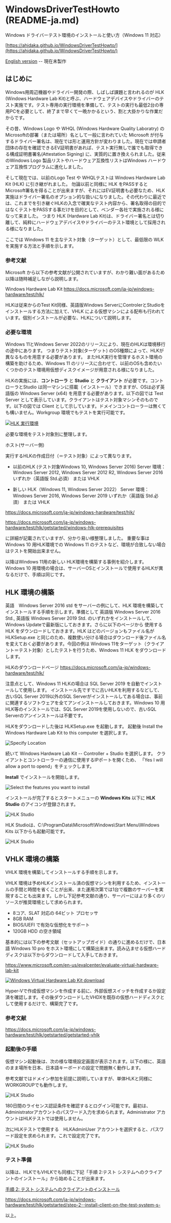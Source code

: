# WindowsDriverTestHowto  (README-ja.md)

Windows ドライバーテスト環境のインストールと使い方（Windows 11 対応）

[https://ahidaka.github.io/WindowsDriverTestHowto/](https://ahidaka.github.io/WindowsDriverTestHowto/)

[English version](README-en.md) -- 現在未製作

## はじめに

Windows用周辺機器やドライバー開発の際、しばしば課題と言われるのが HLK (Windows Hardware Lab Kit)と呼ぶ、ハードウェアデバイスやドライバーのテスト実施です。テスト専用の実行環境を準備して、テストの実行も最低2台の専用PCを必要として、終了まで早くて一晩かかるという、割と大掛かりな作業だからです。

その昔、Windows Logo や WHQL (Windows Hardware Quality Laboratry) の Microsoftの部署（または場所）名として一般に言われていた Microsoft が付与するドライバー署名は、現在では形と運用方針が変わりました。現在では申請者団体の存在を確認できるEV証明書があれば、テスト実行無しで誰でも取得できる構成証明書署名(Attestation Signing) に、実質的に置き換えられました。従来のWindows Logo 製品リストやハードウェア互換性リストはWindows ハードウェア互換性プログラムに進化しました。

そして現在では、以前のLogo Test や WHQLテストは Windows Hardware Lab Kit (HLK) に引き継がれました。
勿論以前と同様に HLK をPASSするとMicrosoft署名を得ることが出来ますが、それにはEV証明書も必要なため、HLK実施はドライバー署名のオプション的な扱いになりました。その代わりに最近では、これまでを引き継ぐHLKの入念で確実なテスト内容から、署名取得の目的ではなくテストをPASSする事だけを目的として、ベンダー各社で実施される様になって来ました。
つまり HLK (Hardware Lab Kit)は、ドライバー署名とは切り離して、純粋にハードウェアデバイスやドライバーのテスト環境として採用される様になりました。

ここでは Windows 11 を主なテスト対象（ターゲット）として、最低限の WLK を実施する方法と手順を示します。

### 参考文献

Microsoft から以下の参考文献が公開されていますが、わかり難い面があるため以降は随時補足しながら説明します。

Windows Hardware Lab Kit
https://docs.microsoft.com/ja-jp/windows-hardware/test/hlk/

HLKは従来からのTest Kit同様、英語版Windows ServerにControlerとStudioをインストールする方法に加えて、VHLK による仮想マシンによる配布も行われています。個別インストールが必要な、HLKについて説明します。

### 必要な環境

Windows 11とWindows Server 2022のリリースにより、現在のHLKは環境移行の途中にあります。
つまりテスト対象(ターゲット) のOS種類によって、HLKが異なるものを用意する必要があります。
またHLK実行を管理するホスト環境の構築を助けるため、Windows 11 のリリースに合わせて、以前のOSも含めたいくつかのテスト環境用仮想ディスクイメージが用意される様になりました。

HLKの実施には、<strong>コントローラ</strong> と <strong>Studio</strong> と <strong>クライアント</strong> が必要です。コントローラとStudio は同一マシンに搭載（インストール）できますが、OSは必ず英語版の Windows Server (x64) を用意する必要があります。以下の図では Test Server として表示しています。クライアントはテスト対象マシンそのものです。以下の図では Client として示しています。ドメインコントローラーは無くても構いません。Workgroup 環境でもテストを実行可能です。

[![HLK 実行環境](hlk-test-environment.png "HLK 実行環境")](https://docs.microsoft.com/ja-jp/windows-hardware/test/hlk/getstarted/windows-hlk-prerequisites)

必要な環境をテスト対象別に整理します。

ホスト(サーバー側)

実行するHLKの作成日付（＝テスト対象）によって異なります。

- 以前のHLK (テスト対象Windows 10, Windows Server 2016)
  Server 環境：Windows Server 2012, Windows Server 2012 R2, Windows Server 2016 いずれか（英語版 Std.必須）
  または VHLK

- 新しい HLK（Windows 11, Windows Server 2022）
  Server 環境：Windows Server 2016, Windows Server 2019 いずれか（英語版 Std.必須）
  または VHLK

https://docs.microsoft.com/ja-jp/windows-hardware/test/hlk/

https://docs.microsoft.com/ja-jp/windows-hardware/test/hlk/getstarted/windows-hlk-prerequisites

に詳細が記載されていますが、分かり易い様整理しました。
重要な事は Windows 10 用HLK環境での Windows 11 のテストなど、環境が合致しない場合はテストを開始出来ません。

以降はWindows 11用の新しい HLK環境を構築する事例を紹介します。
Windows 10 用環境の場合は、サーバーOSとインストールで使用するHLKが異なるだけで、手順は同じです。

## HLK 環境の構築

英語　Windows Server 2016 std をサーバーの例にして、HLK 環境を構築してインストールする手順を示します。準備として 英語版 Windows Server 2016 Std., 英語版 Windows Server 2019 Std. のいずれかをインストールして、Windows Updateで最新版にしておきます。さらに以下のページから 使用するHLK をダウンロードしておきます。HLK はどのバージョンもファイル名が HLKSetup.exe と同じのため、複数使い分ける場合はダウンロード後ファイル名を変えておく必要があります。今回の例は Windows 11をターゲット（クライアント＝テスト対象）としたテストを行うため、Windows 11 HLK をダウンロードします。

HLKのダウンロードページ
https://docs.microsoft.com/ja-jp/windows-hardware/test/hlk/

注意点として、Windows 11 HLKの場合は SQL Server 2019 を自動でインストールして使用します。
インストール先ですでに古いHLKを利用するなどして、古いSQL Server 2019以外のSQL Serverがインストールしてある場合は、事前に関連するソフトウェアを全てアンインストールしておきます。Windows 10 用HLK等のインストールでは、SQL Server 2019を使用しないので、古いSQL Serverのアンインストールは不要です。

HLKをダウンロードした後は HLKSetup.exe を起動します。
起動後 Install the Windows Hardware Lab Kit to this computer を選択します。

![Specify Location](hlk-0p.png)

続いて Windows Hardware Lab Kit -- Controller + Studio を選択します。
クライアントとコントローラーの通信に使用するIPポートを開くため、
「Yes I will allow a port to opend」をチェックします。

**Install** でインストールを開始します。

![Select the features you want to install](hlk-1p.png)

インストールが完了するとスタートメニューの **Windows Kits** 以下に **HLK Studio** のアイコンが登録されます。

![HLK Studio](hlk-2.png)

HLK Studioは、C:\ProgramData\Microsoft\Windows\Start Menu\Windows Kits 以下からも起動可能です。

![HLK Studio](hlk-3.png)

## VHLK 環境の構築

VHLK 環境を構築してインストールする手順を示します。

VHLK 環境は予めHLKインストール済の仮想マシンを利用するため、インストールの手間と時間を省くことが出来、また運用次第では1台で複数のサーバーを実現することも出来ます。しかし下記参考文献の通り、サーバーにはより多くのリソースが推奨環境として求められます。

- 8コア、SLAT 対応の 64ビット プロセッサ
- 8GB RAM
- BIOS/UEFI で有効な仮想化をサポート
- 120GB HDD の空き領域

基本的には以下の参考文献（セットアップガイド）の通りに進めるだけで、日本語 Windows 10 pro をホスト環境にして構築出来ます。読み込ませる仮想ハードディスクは以下からダウンロードして入手しておきます。

https://www.microsoft.com/en-us/evalcenter/evaluate-virtual-hardware-lab-kit

[![Windows Virtual Hardware Lab Kit download](vhlk-0.png)](https://www.microsoft.com/en-us/evalcenter/evaluate-virtual-hardware-lab-kit)

Hyper-Vで作成仮想マシンを作成する前に、外部仮想スイッチを作成するか設定済を確認します。その後ダウンロードしたVHDXを既存の仮想ハードディスクとして使用するだけで、構築完了です。

### 参考文献

https://docs.microsoft.com/ja-jp/windows-hardware/test/hlk/getstarted/getstarted-vhlk

### 起動後の手順

仮想マシン起動後は、次の様な環境設定画面が表示されます。以下の様に、英語のまま場所を日本、日本語キーボードの設定で問題無く動作します。

参考文献ではドメイン参加を前提に説明していますが、単体HLKと同様にWORKGROUPでも動作します。

![HLK Studio](vhlk-2.png)

180日間のライセンス認証条件を確認するとログイン可能です。最初は、Administratorアカウントのパスワード入力を求められます。Administrator アカウントはHLKテストでは使用しません。

次にHLKテストで使用する　HLKAdminUser アカウントを選択すると、パスワード設定を求められます。これで設定完了です。

![HLK Studio](vhlk-4.png)

### テスト準備

以降は、HLKでもVHLKでも同様に下記「手順 2:テスト システムへのクライアントのインストール」から始めることが出来ます。

[手順 2: テスト システムへのクライアントのインストール](https://docs.microsoft.com/ja-jp/windows-hardware/test/hlk/getstarted/step-2--install-client-on-the-test-system-s-)

https://docs.microsoft.com/ja-jp/windows-hardware/test/hlk/getstarted/step-2--install-client-on-the-test-system-s-

以上。